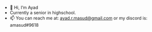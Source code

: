 - 👋 Hi, I’m Ayad
- Currently a senior in highschool.
- 📫 You can reach me at: ayad.r.masud@gmail.com or my discord is: amasud#9618

<!---
CelestialCrown7/CelestialCrown7 is a ✨ special ✨ repository because its `README.md` (this file) appears on your GitHub profile.
You can click the Preview link to take a look at your changes.
--->
